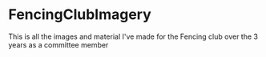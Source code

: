 # FencingClubImagery
This is all the images and material I've made for the Fencing club over the 3 years as a committee member
